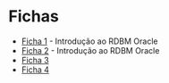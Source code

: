 # Fichas
* [Ficha 1](FE01/) - Introdução ao RDBM Oracle
* [Ficha 2](FE02/) - Introdução ao RDBM Oracle
* [Ficha 3](FE03/) 
* [Ficha 4](FE04/) 